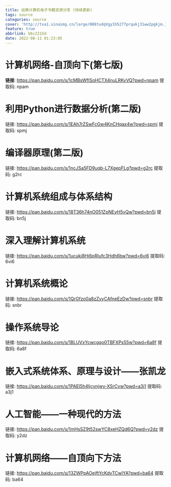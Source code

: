 ```yaml
---
title: 经典计算机电子书籍资源分享 (持续更新)
tags: source
categories: source
cover: 'http://tva1.sinaimg.cn/large/008tudqVgy1h5277prqukj31ww2pgkjm.jpg'
feature: true
abbrlink: b6c2215d
date: 2022-08-11 01:23:05
---
```

# 计算机网络-自顶向下(第七版)

**链接**: https://pan.baidu.com/s/1cMBsWflSoHCTX4nuLRKvVQ?pwd=npam 提取码: npam

# 利用Python进行数据分析(第二版)

链接: https://pan.baidu.com/s/1EAh7rZSwFcGw4KnCHqax4w?pwd=spmj 提取码: spmj

# 编译器原理(第二版)

链接: https://pan.baidu.com/s/1ncJSa5FD9uqb-L7XgepFLg?pwd=g2rc 提取码: g2rc

# 计算机系统组成与体系结构

链接: https://pan.baidu.com/s/18T36h74nO051ZpNEyH5vQw?pwd=bn5j 提取码: bn5j

# 深入理解计算机系统

链接: https://pan.baidu.com/s/1ucukj8Hi6pRIufc3Hdh6bw?pwd=6vi6 提取码: 6vi6

# 计算机系统概论

链接: https://pan.baidu.com/s/1QrGfzo0a8zZyyCAfneEzDw?pwd=snbr 提取码: snbr

# 操作系统导论

链接: https://pan.baidu.com/s/1BLUVxYcwcgqo0TBFXPs55w?pwd=6a8f 提取码: 6a8f

# 嵌入式系统体系、原理与设计——张凯龙

链接: https://pan.baidu.com/s/1PAEl5h4Ijcynjwy-XSrCvw?pwd=a3j1 提取码: a3j1 

# 人工智能——一种现代的方法

链接: https://pan.baidu.com/s/1mHsSZ9t52swYC8xeHZQd6Q?pwd=y2dz 提取码: y2dz 

# 计算机网络——自顶向下方法

链接: https://pan.baidu.com/s/13ZWPpAOejftYcKdvTCwIYA?pwd=ba64 提取码: ba64 